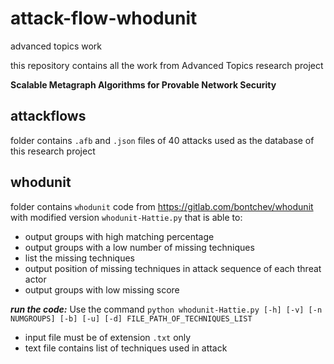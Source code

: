 # attack-flow-whodunit
advanced topics work 

this repository contains all the work from Advanced Topics research project

**Scalable Metagraph Algorithms for Provable Network Security**

## attackflows
folder contains `.afb` and `.json` files of 40 attacks used as the database of this research project

## whodunit
folder contains `whodunit` code from https://gitlab.com/bontchev/whodunit with modified version `whodunit-Hattie.py` that is able to:
* output groups with high matching percentage
* output groups with a low number of missing techniques
* list the missing techniques
* output position of missing techniques in attack sequence of each threat actor
* output groups with low missing score

***run the code:***
Use the command `python whodunit-Hattie.py [-h] [-v] [-n NUMGROUPS] [-b] [-u] [-d] FILE_PATH_OF_TECHNIQUES_LIST`
* input file must be of extension `.txt` only
* text file contains list of techniques used in attack
